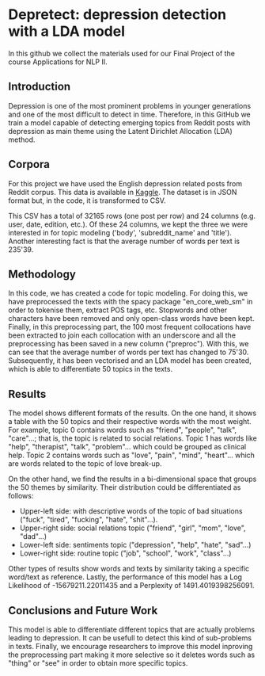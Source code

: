 # Depretect: depression detection with a LDA model

In this github we collect the materials used for our Final Project of the course Applications for NLP II.

## Introduction 

Depression is one of the most prominent problems in younger generations and one of the most difficult to detect in time. Therefore, in this GitHub we train a model capable of detecting emerging topics from Reddit posts with depression as main theme using the Latent Dirichlet Allocation (LDA) method.

## Corpora

For this project we have used the English depression related posts from Reddit corpus. This data is available in [Kaggle](https://www.kaggle.com/datasets/luizfmatos/reddit-english-depression-related-submissions?resource=download).
The dataset is in JSON format but, in the code, it is transformed to CSV. 

This CSV has a total of 32165 rows (one post per row) and 24 columns (e.g. user, date, edition, etc.). Of these 24 columns, we kept the three we were interested in for topic modeling ('body', 'subreddit_name' and 'title'). 
Another interesting fact is that the average number of words per text is 235'39.

## Methodology

In this code, we has created a code for topic modeling. For doing this, we have preprocessed the texts with the spacy package "en_core_web_sm" in order to tokenise them, extract POS tags, etc. Stopwords and other characters have been removed and only open-class words have been kept. 
Finally, in this preprocessing part, the 100 most frequent collocations have been extracted to join each collocation with an underscore and all the preprocessing has been saved in a new column ("preproc"). With this, we can see that the average number of words per text has changed to 75'30. Subsequently, it has been vectorised and an LDA model has been created, which is able to differentiate 50 topics in the texts. 

## Results 

The model shows different formats of the results. On the one hand, it shows a table with the 50 topics and their respective words with the most weight. For example, topic 0 contains words such as "friend", "people", "talk", "care"...; that is, the topic is related to social relations. Topic 1 has words like "help", "therapist", "talk", "problem"... which could be grouped as clinical help. Topic 2 contains words such as "love", "pain", "mind", "heart"... which are words related to the topic of love break-up. 

On the other hand, we find the results in a bi-dimensional space that groups the 50 themes by similarity. Their distribution could be differentiated as follows: 
- Upper-left side: with descriptive words of the topic of bad situations ("fuck", "tired", "fucking", "hate", "shit"...).
- Upper-right side: social relations topic ("friend", "girl", "mom", "love", "dad"...)
- Lower-left side: sentiments topic ("depression", "help", "hate", "sad"...)
- Lower-right side: routine topic ("job", "school", "work", "class"...)

Other types of results show words and texts by similarity taking a specific word/text as reference. Lastly, the performance of this model has a Log Likelihood of -15679211.22011435 and a Perplexity of 1491.4019398256091.

## Conclusions and Future Work

This model is able to differentiate different topics that are actually problems leading to depression. It can be usefull to detect this kind of sub-problems in texts. Finally, we encourage researchers to improve this model inproving the preprocessing part making it more selective so it deletes words such as "thing" or "see" in order to obtain more specific topics. 
